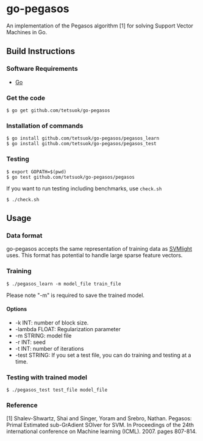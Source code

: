 go-pegasos
==========

An implementation of the Pegasos algorithm [1] for solving Support Vector Machines in Go.

Build Instructions
------------------

### Software Requirements ###

* [Go](http://golang.org/)

### Get the code ###

    $ go get github.com/tetsuok/go-pegasos

### Installation of commands ###

    $ go install github.com/tetsuok/go-pegasos/pegasos_learn
    $ go install github.com/tetsuok/go-pegasos/pegasos_test

### Testing ###

    $ export GOPATH=$(pwd)
    $ go test github.com/tetsuok/go-pegasos/pegasos

If you want to run testing including benchmarks, use `check.sh`

    $ ./check.sh


Usage
-----

### Data format ###

go-pegasos accepts the same representation of training data as
[SVMlight](http://svmlight.joachims.org/) uses. This format has
potential to handle large sparse feature vectors.

### Training ###

    $ ./pegasos_learn -m model_file train_file

Please note "-m" is required to save the trained model.

#### Options #####

* -k INT: number of block size.
* -lambda FLOAT: Regularization parameter
* -m STRING: model file
* -r INT: seed
* -t INT: number of iterations
* -test STRING: If you set a test file, you can do training and testing at a time.

### Testing with trained model ###

    $ ./pegasos_test test_file model_file

### Reference ####

[1] Shalev-Shwartz, Shai and Singer, Yoram and Srebro,
Nathan. Pegasos: Primal Estimated sub-GrAdient SOlver for SVM.
In Proceedings of the 24th international conference on Machine learning
(ICML). 2007. pages 807-814.
